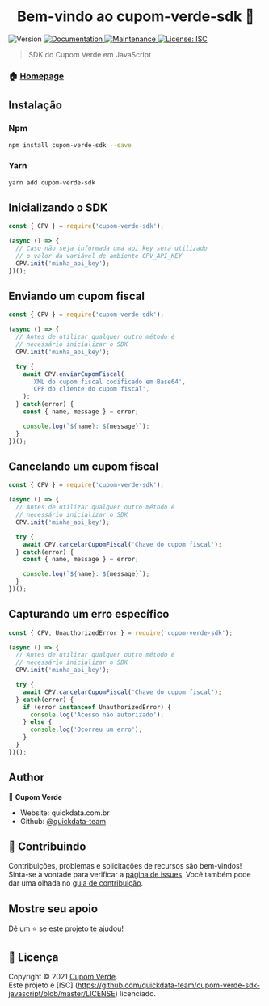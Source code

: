 <h1 align="center">Bem-vindo ao cupom-verde-sdk 👋</h1>
<p>
  <img alt="Version" src="https://img.shields.io/badge/version-1.0.3-blue.svg?cacheSeconds=2592000" />
  <a href="https://github.com/quickdata-team/cupom-verde-sdk-javascript#readme" target="_blank">
    <img alt="Documentation" src="https://img.shields.io/badge/documentation-yes-brightgreen.svg" />
  </a>
  <a href="https://github.com/quickdata-team/cupom-verde-sdk-javascript/graphs/commit-activity" target="_blank">
    <img alt="Maintenance" src="https://img.shields.io/badge/Maintained%3F-yes-green.svg" />
  </a>
  <a href="https://github.com/quickdata-team/cupom-verde-sdk-javascript/blob/master/LICENSE" target="_blank">
    <img alt="License: ISC" src="https://img.shields.io/github/license/quickdata-team/cupom-verde-sdk-javascript" />
  </a>
</p>

> SDK do Cupom Verde em JavaScript

### 🏠 [Homepage](https://github.com/quickdata-team/cupom-verde-sdk-javascript#readme)

## Instalação

### Npm

```sh
npm install cupom-verde-sdk --save
```

### Yarn

```sh
yarn add cupom-verde-sdk
```

## Inicializando o SDK

```javascript
const { CPV } = require('cupom-verde-sdk');

(async () => {
  // Caso não seja informada uma api key será utilizado
  // o valor da variável de ambiente CPV_API_KEY
  CPV.init('minha_api_key');
})();
```

## Enviando um cupom fiscal

```javascript
const { CPV } = require('cupom-verde-sdk');

(async () => {
  // Antes de utilizar qualquer outro método é
  // necessário inicializar o SDK
  CPV.init('minha_api_key');

  try {
    await CPV.enviarCupomFiscal(
      'XML do cupom fiscal codificado em Base64',
      'CPF do cliente do cupom fiscal',
    );
  } catch(error) {
    const { name, message } = error;

    console.log(`${name}: ${message}`);
  }
})();
```

## Cancelando um cupom fiscal

```javascript
const { CPV } = require('cupom-verde-sdk');

(async () => {
  // Antes de utilizar qualquer outro método é
  // necessário inicializar o SDK
  CPV.init('minha_api_key');

  try {
    await CPV.cancelarCupomFiscal('Chave do cupom fiscal');
  } catch(error) {
    const { name, message } = error;

    console.log(`${name}: ${message}`);
  }
})();
```

## Capturando um erro específico

```javascript
const { CPV, UnauthorizedError } = require('cupom-verde-sdk');

(async () => {
  // Antes de utilizar qualquer outro método é
  // necessário inicializar o SDK
  CPV.init('minha_api_key');

  try {
    await CPV.cancelarCupomFiscal('Chave do cupom fiscal');
  } catch(error) {
    if (error instanceof UnauthorizedError) {
      console.log('Acesso não autorizado');
    } else {
      console.log('Ocorreu um erro');
    }
  }
})();
```

## Author

👤 **Cupom Verde**

* Website: quickdata.com.br
* Github: [@quickdata-team](https://github.com/quickdata-team)

## 🤝 Contribuindo

Contribuições, problemas e solicitações de recursos são bem-vindos!<br />Sinta-se à vontade para verificar a [página de issues](https://github.com/quickdata-team/cupom-verde-sdk-javascript/issues). Você também pode dar uma olhada no [guia de contribuição](https://github.com/quickdata-team/cupom-verde-sdk-javascript/blob/master/CONTRIBUTING.md).

## Mostre seu apoio

Dê um ⭐️ se este projeto te ajudou!

## 📝 Licença

Copyright © 2021 [Cupom Verde](https://github.com/quickdata-team).<br />
Este projeto é [ISC] (https://github.com/quickdata-team/cupom-verde-sdk-javascript/blob/master/LICENSE) licenciado.
